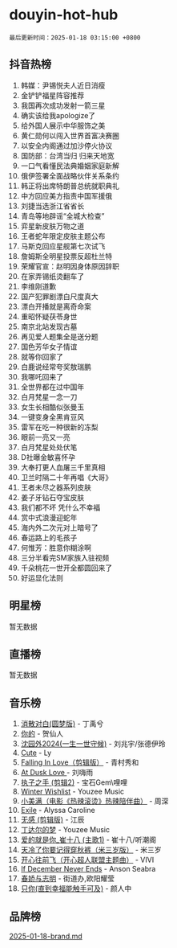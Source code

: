 # douyin-hot-hub

`最后更新时间：2025-01-18 03:15:00 +0800`

## 抖音热榜

1. 韩媒：尹锡悦夫人近日消瘦
1. 金铲铲福星阵容推荐
1. 我国再次成功发射一箭三星
1. 确实该给我apologize了
1. 给外国人展示中华服饰之美
1. 黄仁勋何以闯入世界首富决赛圈
1. 以安全内阁通过加沙停火协议
1. 国防部：台湾当归 归来天地宽
1. 一口气看懂民法典婚姻家庭新解
1. 俄伊签署全面战略伙伴关系条约
1. 韩正将出席特朗普总统就职典礼
1. 中方回应美方指责中国军援俄
1. 刘捷当选浙江省省长
1. 青岛等地辟谣“全城大检查”
1. 弈星新皮肤万物之道
1. 王者蛇年限定皮肤主题公布
1. 马斯克回应星舰第七次试飞
1. 詹姆斯全明星投票反超杜兰特
1. 荣耀官宣：赵明因身体原因辞职
1. 在家弄锡纸烫翻车了
1. 李维刚道歉
1. 国产犯罪剧漂白尺度真大
1. 漂白开播就是离奇命案
1. 重昭怀疑茯苓身世
1. 南京北站发现古墓
1. 再见爱人题集全是送分题
1. 国色芳华女子情谊
1. 就等你回家了
1. 白鹿说经常夸奖敖瑞鹏
1. 我哪吒回来了
1. 全世界都在过中国年
1. 白月梵星一念一刀
1. 女生长相酷似张曼玉
1. 一键变身全黑肯豆风
1. 雷军在吃一种很新的冻梨
1. 眼前一亮又一亮
1. 白月梵星处处伏笔
1. D社曝金敏喜怀孕
1. 大奉打更人血屠三千里真相
1. 卫兰时隔二十年再唱《大哥》
1. 王者未尽之器系列皮肤
1. 姜子牙钻石夺宝皮肤
1. 我们都不坏 凭什么不幸福
1. 赏中式浪漫迎蛇年
1. 海内外二次元对上暗号了
1. 春运路上的毛孩子
1. 何惟芳：胜意你糊涂啊
1. 三分半看完SM家族入驻视频
1. 千朵桃花一世开全都圆回来了
1. 好运显化法则

## 明星榜

暂无数据

## 直播榜

暂无数据

## 音乐榜

1. [消散对白(圆梦版)](https://sf5-hl-cdn-tos.douyinstatic.com/obj/tos-cn-ve-2774/og4jB5I5IizzoZVAAAzWgBMAsMDWoArfwBOiFs) - 丁禹兮
1. [你的](https://sf5-hl-cdn-tos.douyinstatic.com/obj/tos-cn-ve-2774/oYuIeKf42jB7sEV6B2upMdpYAgfrQWj0FeRegh) - 贺仙人
1. [沈园外2024(一生一世守候)](https://sf5-hl-cdn-tos.douyinstatic.com/obj/tos-cn-ve-2774/oAIYMHGCmKaYKFDd6FZBf9AfMfx1eErAAEJAFH) - 刘兆宇/张德伊玲
1. [Cute](https://sf5-hl-cdn-tos.douyinstatic.com/obj/tos-cn-ve-2774/o4IbIzHWKAAB4wsS5qMBRiiAlEBGTpQRNfFvuo) - Ly
1. [Falling In Love（剪辑版）](https://sf5-hl-cdn-tos.douyinstatic.com/obj/tos-cn-ve-2774/o8ajpA8zzgBPahbBIO8AcKGBLJezFCRd1wfP9f) - 青村秀和
1. [ At Dusk  Love ](https://sf5-hl-cdn-tos.douyinstatic.com/obj/tos-cn-ve-2774/o8CrpCf5CaYgI4ZrtQgMQAFEfuGqNnRSDQAPBc) - 刘嗨雨
1. [执子之手 (剪辑2)](https://sf5-hl-cdn-tos.douyinstatic.com/obj/tos-cn-ve-2774/oUoZLQjCc31XzqsBnBQUNgeKtYPBcgbFDwtfcu) - 宝石Gem\哩哩
1. [Winter Wishlist](https://sf5-hl-cdn-tos.douyinstatic.com/obj/tos-cn-ve-2774/oIIgUOeamCFCVAzxN6MFRLIBlLGpUqQxeeHrLE) - Youzee Music
1. [小美满（电影《热辣滚烫》热辣陪伴曲）](https://sf5-hl-cdn-tos.douyinstatic.com/obj/tos-cn-ve-2774/o0GAn2lSgfZIDUgtevCGDQYnFg4CwnrBaxbTZL) - 周深
1. [Exile](https://sf5-hl-cdn-tos.douyinstatic.com/obj/tos-cn-ve-2774/oYj4gAQTknKE3WW0Je8KGmQ7z1cA4FefwtbufD) - Alyssa Caroline
1. [无感 (剪辑版)](https://sf5-hl-cdn-tos.douyinstatic.com/obj/tos-cn-ve-2774/o0eIsUzJBDlQaQFC5OFlgbMEZC1TFYBftOBn6p) - 江辰
1. [丁达尔的梦](https://sf5-hl-cdn-tos.douyinstatic.com/obj/tos-cn-ve-2774/oMU3WirUZBVQkAC9ccG5P2IQirziZM2RTInUY) - Youzee Music
1. [爱的就是你_崔十八 (主歌1)](https://sf5-hl-cdn-tos.douyinstatic.com/obj/tos-cn-ve-2774/oI5BO5DhFZ6UTcNCnZaOCBLtZ7WIMQGfgnXf5E) - 崔十八/听潮阁
1. [天冷了你要记得穿秋裤（米三岁版）](https://sf5-hl-cdn-tos.douyinstatic.com/obj/tos-cn-ve-2774/oQlIwVIDWiZ6BQilAorS7MA0AgCkQDvcZAdm1) - 米三岁
1. [开心往前飞（开心超人联盟主题曲）](https://sf5-hl-cdn-tos.douyinstatic.com/obj/tos-cn-ve-2774/9d8fb7c82cf1421fb93a9fe925275e0a) - VIVI
1. [If December Never Ends](https://sf5-hl-cdn-tos.douyinstatic.com/obj/tos-cn-ve-2774/oY1IQMoTgCFIBg8RZifyqlBBt1UFgitTYmxeOS) - Anson Seabra
1. [春娇与志明](https://sf5-hl-cdn-tos.douyinstatic.com/obj/tos-cn-ve-2774/e530d8fceb7044b39707d7f9ff54add1) - 街道办,欧阳耀莹
1. [只你(直到幸福能触手可及)](https://sf5-hl-cdn-tos.douyinstatic.com/obj/tos-cn-ve-2774/o0lBkRDzFTeaVSUz3ZZSCBVtZ5DIMQGfgmEAuE) - 颜人中

## 品牌榜

[2025-01-18-brand.md](2025-01-18-brand.md)
